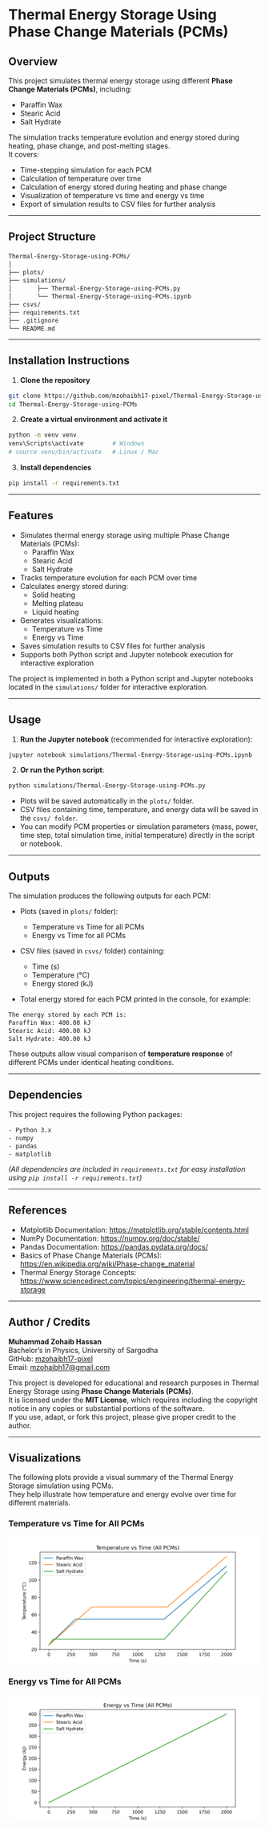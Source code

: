 # Thermal Energy Storage Using Phase Change Materials (PCMs)

## Overview
This project simulates thermal energy storage using different **Phase Change Materials (PCMs)**, including:

- Paraffin Wax
- Stearic Acid
- Salt Hydrate

The simulation tracks temperature evolution and energy stored during heating, phase change, and post-melting stages.  
It covers:

- Time-stepping simulation for each PCM  
- Calculation of temperature over time  
- Calculation of energy stored during heating and phase change  
- Visualization of temperature vs time and energy vs time  
- Export of simulation results to CSV files for further analysis

---

## Project Structure
```
Thermal-Energy-Storage-using-PCMs/
│
├── plots/
├── simulations/
│ 		├── Thermal-Energy-Storage-using-PCMs.py
│ 		└── Thermal-Energy-Storage-using-PCMs.ipynb
├── csvs/
├── requirements.txt
├── .gitignore
└── README.md
```

---

## Installation Instructions

1. **Clone the repository**
```bash
git clone https://github.com/mzohaibh17-pixel/Thermal-Energy-Storage-using-PCMs.git
cd Thermal-Energy-Storage-using-PCMs
```

2. **Create a virtual environment and activate it**
```bash
python -m venv venv
venv\Scripts\activate        # Windows
# source venv/bin/activate   # Linux / Mac
```

3. **Install dependencies**
```bash
pip install -r requirements.txt
```

---

## Features

- Simulates thermal energy storage using multiple Phase Change Materials (PCMs):
  - Paraffin Wax
  - Stearic Acid
  - Salt Hydrate
- Tracks temperature evolution for each PCM over time
- Calculates energy stored during:
  - Solid heating
  - Melting plateau
  - Liquid heating
- Generates visualizations:
  - Temperature vs Time
  - Energy vs Time
- Saves simulation results to CSV files for further analysis
- Supports both Python script and Jupyter notebook execution for interactive exploration

The project is implemented in both a Python script and Jupyter notebooks located in the `simulations/` folder for interactive exploration.

---

## Usage

1. **Run the Jupyter notebook** (recommended for interactive exploration):
```bash
jupyter notebook simulations/Thermal-Energy-Storage-using-PCMs.ipynb
```
2. **Or run the Python script**:
```bash
python simulations/Thermal-Energy-Storage-using-PCMs.py
```

- Plots will be saved automatically in the `plots/` folder.
- CSV files containing time, temperature, and energy data will be saved in the `csvs/ folder`.
- You can modify PCM properties or simulation parameters (mass, power, time step, total simulation time, initial temperature) directly in the script or notebook.

---

## Outputs

The simulation produces the following outputs for each PCM:

- Plots (saved in `plots/` folder):
  - Temperature vs Time for all PCMs
  - Energy vs Time for all PCMs

- CSV files (saved in `csvs/` folder) containing:
  - Time (s)
  - Temperature (°C)
  - Energy stored (kJ)

- Total energy stored for each PCM printed in the console, for example:

```
The energy stored by each PCM is:
Paraffin Wax: 400.00 kJ
Stearic Acid: 400.00 kJ
Salt Hydrate: 400.00 kJ
```

These outputs allow visual comparison of **temperature response** of different PCMs under identical heating conditions.

---

## Dependencies

This project requires the following Python packages:
```
- Python 3.x
- numpy
- pandas
- matplotlib
```
*(All dependencies are included in `requirements.txt` for easy installation using `pip install -r requirements.txt`)*

---

## References

- Matplotlib Documentation: https://matplotlib.org/stable/contents.html  
- NumPy Documentation: https://numpy.org/doc/stable/  
- Pandas Documentation: https://pandas.pydata.org/docs/  
- Basics of Phase Change Materials (PCMs): https://en.wikipedia.org/wiki/Phase-change_material  
- Thermal Energy Storage Concepts: https://www.sciencedirect.com/topics/engineering/thermal-energy-storage

---

## Author / Credits

**Muhammad Zohaib Hassan**  
Bachelor’s in Physics, University of Sargodha  
GitHub: [mzohaibh17-pixel](https://github.com/mzohaibh17-pixel)  
Email: mzohaibh17@gmail.com  

This project is developed for educational and research purposes in Thermal Energy Storage using **Phase Change Materials (PCMs)**.  
It is licensed under the **MIT License**, which requires including the copyright notice in any copies or substantial portions of the software.  
If you use, adapt, or fork this project, please give proper credit to the author.

---

## Visualizations

The following plots provide a visual summary of the Thermal Energy Storage simulation using PCMs.  
They help illustrate how temperature and energy evolve over time for different materials.

### Temperature vs Time for All PCMs
![Temperature vs Time](plots/temperature_vs_time.png)

### Energy vs Time for All PCMs
![Energy vs Time](plots/energy_vs_time.png)